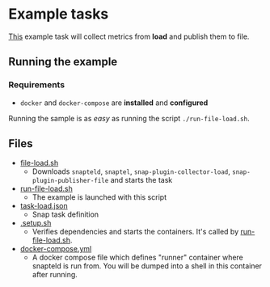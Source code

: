 # Example tasks

[This](task-load.json) example task will collect metrics from **load** and publish
them to file.  

## Running the example

### Requirements 
 * `docker` and `docker-compose` are **installed** and **configured** 

Running the sample is as *easy* as running the script `./run-file-load.sh`.

## Files
- [file-load.sh](file-load.sh)
    - Downloads `snapteld`, `snaptel`, `snap-plugin-collector-load`,
        `snap-plugin-publisher-file` and starts the task
- [run-file-load.sh](run-file-load.sh)
    - The example is launched with this script     
- [task-load.json](task-load.json)
    - Snap task definition
- [.setup.sh](.setup.sh)
    - Verifies dependencies and starts the containers.  It's called 
    by [run-file-load.sh](run-file-load.sh).
- [docker-compose.yml](docker-compose.yml)
    - A docker compose file which defines "runner" container where snapteld
     is run from. You will be dumped into a shell in this container
     after running.    